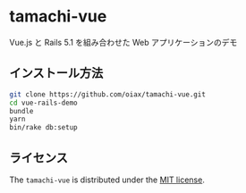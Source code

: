 tamachi-vue
===========

Vue.js と Rails 5.1 を組み合わせた Web アプリケーションのデモ

## インストール方法

```bash
git clone https://github.com/oiax/tamachi-vue.git
cd vue-rails-demo
bundle
yarn
bin/rake db:setup
```

## ライセンス

The `tamachi-vue` is distributed under the [MIT license](LICENSE).
